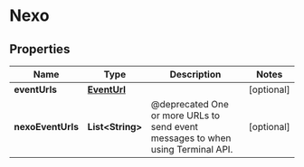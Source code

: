 

# Nexo


## Properties

| Name | Type | Description | Notes |
|------------ | ------------- | ------------- | -------------|
|**eventUrls** | [**EventUrl**](EventUrl.md) |  |  [optional] |
|**nexoEventUrls** | **List&lt;String&gt;** | @deprecated One or more URLs to send event messages to when using Terminal API. |  [optional] |



